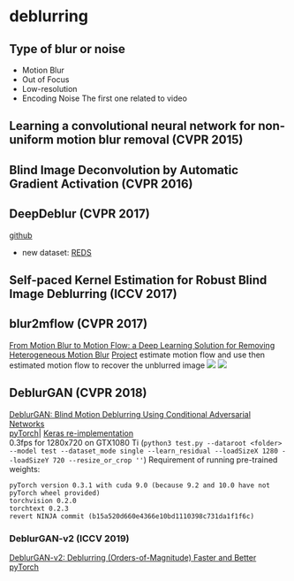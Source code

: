 # deblurring
## Type of blur or noise
* Motion Blur
* Out of Focus
* Low-resolution
* Encoding Noise
The first one related to video
## Learning a convolutional neural network for non-uniform motion blur removal (CVPR 2015)
## Blind Image Deconvolution by Automatic Gradient Activation (CVPR 2016)
## DeepDeblur (CVPR 2017)
[github](https://github.com/SeungjunNah/DeepDeblur_release)
* new dataset: [REDS](https://seungjunnah.github.io/Datasets/reds) 
## Self-paced Kernel Estimation for Robust Blind Image Deblurring (ICCV 2017)
## blur2mflow (CVPR 2017)
[From Motion Blur to Motion Flow: a Deep Learning Solution for Removing Heterogeneous Motion Blur](https://donggong1.github.io/docs/blur2mflow_cvpr17.pdf)
[Project](https://donggong1.github.io/blur2mflow)
estimate motion flow and use then estimated motion flow to recover the unblurred image
![](https://donggong1.github.io/projects/blur2mflow/framework.jpg)
![](https://donggong1.github.io/projects/blur2mflow/net.png)
## DeblurGAN (CVPR 2018)
[DeblurGAN: Blind Motion Deblurring Using Conditional Adversarial Networks](https://arxiv.org/pdf/1711.07064.pdf)  
[pyTorch](https://github.com/KupynOrest/DeblurGAN)| [Keras re-implementation](https://github.com/RaphaelMeudec/deblur-gan)  
0.3fps for 1280x720 on GTX1080 Ti (`python3 test.py --dataroot <folder> --model test --dataset_mode single --learn_residual --loadSizeX 1280 --loadSizeY 720 --resize_or_crop ''`)
Requirement of running pre-trained weights:
```
pyTorch version 0.3.1 with cuda 9.0 (because 9.2 and 10.0 have not pyTorch wheel provided)
torchvision 0.2.0
torchtext 0.2.3
revert NINJA commit (b15a520d660e4366e10bd1110398c731da1f1f6c)
```
### DeblurGAN-v2 (ICCV 2019)
[DeblurGAN-v2: Deblurring (Orders-of-Magnitude) Faster and Better](https://arxiv.org/abs/1908.03826)
[pyTorch](https://github.com/TAMU-VITA/DeblurGANv2)